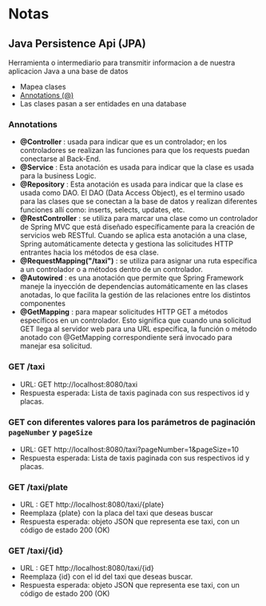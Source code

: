 # Notas

## Java Persistence Api (JPA)

Herramienta o intermediario para transmitir informacion
a de nuestra aplicacion Java a una base de datos

* Mapea clases
* [Annotations (@)](#annotations)
* Las clases pasan a ser entidades en una database

### Annotations

* **@Controller** : usada para indicar que es un controlador;
  en los controladores se realizan las funciones para que
  los requests puedan conectarse al Back-End.
* **@Service** : Esta anotación es usada para indicar
  que la clase es usada para la business Logic.
* **@Repository** : Esta anotación es usada para indicar
  que la clase es usada como DAO.
  El DAO (Data Access Object), es el termino usado para las
  clases que se conectan a la base de datos y
  realizan diferentes funciones allí como:
  inserts, selects, updates, etc.
* **@RestController** : se utiliza para marcar una
clase como un controlador de Spring MVC que está
diseñado específicamente para la creación de servicios
web RESTful. Cuando se aplica esta anotación a una
clase, Spring automáticamente detecta y
gestiona las solicitudes HTTP entrantes hacia
los métodos de esa clase.
* **@RequestMapping("/taxi")** : se utiliza para asignar
una ruta específica a un controlador o a métodos
dentro de un controlador.
* **@Autowired** : es una anotación que permite
que Spring Framework maneje la inyección de
dependencias automáticamente en las clases
anotadas, lo que facilita la gestión de las
relaciones entre los distintos componentes
* **@GetMapping** : para mapear solicitudes
HTTP GET a métodos específicos en un controlador.
Esto significa que cuando una solicitud GET
llega al servidor web para una URL específica,
la función o método anotado con @GetMapping
correspondiente será invocado para manejar esa solicitud.


### GET /taxi

- URL: GET http://localhost:8080/taxi
- Respuesta esperada: Lista de taxis paginada con sus respectivos id y placas.

### GET con diferentes valores para los parámetros de paginación `pageNumber` y `pageSize`

- URL: GET http://localhost:8080/taxi?pageNumber=1&pageSize=10
- Respuesta esperada: Lista de taxis paginada con sus respectivos id y placas.

### GET /taxi/plate

- URL : GET http://localhost:8080/taxi/{plate}
- Reemplaza {plate} con la placa del taxi que deseas buscar
- Respuesta esperada: objeto JSON que representa ese taxi, con un código de estado 200 (OK)

### GET /taxi/{id}

- URL : GET http://localhost:8080/taxi/{id}
- Reemplaza {id} con el id del taxi que deseas buscar.
- Respuesta esperada: objeto JSON que representa ese taxi, con un código de estado 200 (OK)